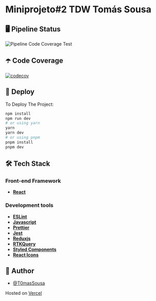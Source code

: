 # Miniprojeto#2 TDW Tomás Sousa

## 🖥️ Pipeline Status

![Pipeline Code Coverage Test](https://github.com/T0masSousa/tdw-mp2-Tomas-Sousa/actions/workflows/main.yml/badge.svg)

## ☂️ Code Coverage

[![codecov](https://codecov.io/gh/T0masSousa/tdw-mp2-Tomas-Sousa/branch/main/graph/badge.svg?token=9F7R2Pu9hL)](https://codecov.io/gh/T0masSousa/tdw-mp2-Tomas-Sousa)

## 🚀 Deploy

To Deploy The Project:

```bash
npm install
npm run dev
# or using yarn
yarn
yarn dev
# or using pnpm
pnpm install
pnpm dev
```

## 🛠️ Tech Stack

### Front-end Framework

- **[React](<https://nextjs.org/](https://react.dev/)>)**

### Development tools

- **[ESLint](https://eslint.org/)**
- **[Javascript](https://developer.mozilla.org/en-US/docs/Web/JavaScript)**
- **[Prettier](https://prettier.io/)**
- **[Jest](https://jestjs.io/)**
- **[Reduxjs](https://redux.js.org/)**
- **[RTKQuery](https://redux-toolkit.js.org/rtk-query/overview)**
- **[Styled Components](https://styled-components.com/)**
- **[React Icons](https://react-icons.github.io/react-icons/)**

## 👥 Author

- [@T0masSousa](https://github.com/T0masSousa)

Hosted on [Vercel](https://vercel.com/)
